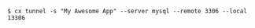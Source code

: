 <!-- usedin: [ _includes/_inlines/Toolbelt/common/tunnel] - layout:code post: tunnel_examples -->

```
$ cx tunnel -s "My Awesome App" --server mysql --remote 3306 --local 13306
```
